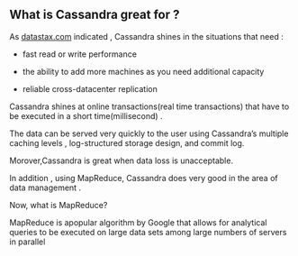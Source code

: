 
## What is Cassandra great for ?

As [datastax.com](http://www.datastax.com/dev/blog/what-cassandra-good) indicated , Cassandra shines in the situations that need : 

* fast read or write performance

* the ability to add more machines as you need additional capacity

* reliable cross-datacenter replication


Cassandra shines at online transactions(real time transactions) that have to be executed in a short time(millisecond) .

The data can be served very quickly to the user using Cassandra’s multiple caching levels , log-structured storage design, and commit log. 

Morover,Cassandra is great when data loss is unacceptable.

In addition , using MapReduce, Cassandra does very good in the  area of data management .

Now, what is MapReduce?

MapReduce is apopular algorithm by Google that allows for analytical queries to be executed on large data sets among large numbers of servers in parallel
